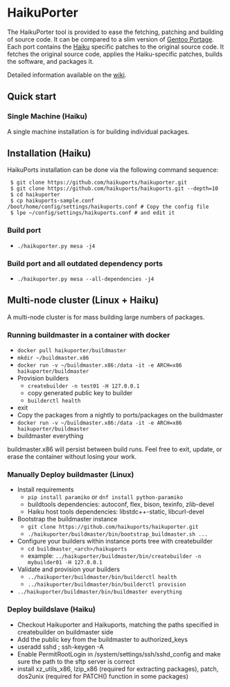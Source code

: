 # HaikuPorter

The HaikuPorter tool is provided to ease the fetching, patching and building of source code. It can be compared to a slim version of [Gentoo Portage](https://www.gentoo.org/main/en/about.xml). Each port contains the [Haiku](http://haiku-os.org) specific patches to the original source code. It fetches the original source code, applies the Haiku-specific patches, builds the software, and packages it.

Detailed information available on the [wiki](https://github.com/haikuports/haikuports/wiki/).

## Quick start

### Single Machine (Haiku)

A single machine installation is for building individual packages.

## Installation (Haiku)

HaikuPorts installation can be done via the following command sequence:

```shell
 $ git clone https://github.com/haikuports/haikuporter.git
 $ git clone https://github.com/haikuports/haikuports.git --depth=10
 $ cd haikuporter
 $ cp haikuports-sample.conf /boot/home/config/settings/haikuports.conf # Copy the config file
 $ lpe ~/config/settings/haikuports.conf # and edit it
```

### Build port
 - `./haikuporter.py mesa -j4`

### Build port and all outdated dependency ports
 - `./haikuporter.py mesa --all-dependencies -j4`

## Multi-node cluster (Linux + Haiku)

A multi-node cluster is for mass building large numbers of packages.

### Running buildmaster in a container with docker

 - `docker pull haikuporter/buildmaster`
 - `mkdir ~/buildmaster.x86`
 - `docker run -v ~/buildmaster.x86:/data -it -e ARCH=x86 haikuporter/buildmaster`
 - Provision builders
   - `createbuilder -n test01 -H 127.0.0.1`
   - copy generated public key to builder
   - `builderctl health`
 - exit
 - Copy the packages from a nightly to ports/packages on the buildmaster
 - `docker run -v ~/buildmaster.x86:/data -it -e ARCH=x86 haikuporter/buildmaster`
 - buildmaster everything

buildmaster.x86 will persist between build runs. Feel free to exit, update, or
erase the container without losing your work.

### Manually Deploy buildmaster (Linux)

 - Install requirements
   - `pip install paramiko` or `dnf install python-paramiko`
   - buildtools dependencies: autoconf, flex, bison, texinfo, zlib-devel
   - Haiku host tools dependencies: libstdc++-static, libcurl-devel
 - Bootstrap the buildmaster instance
   - `git clone https://github.com/haikuports/haikuporter.git`
   - `./haikuporter/buildmaster/bin/bootstrap_buildmaster.sh ...`
 - Configure your builders within instance ports tree with createbuilder
   - `cd buildmaster_<arch>/haikuports`
   - example: `../haikuporter/buildmaster/bin/createbuilder -n mybuilder01 -H 127.0.0.1`
 - Validate and provision your builders
   - `../haikuporter/buildmaster/bin/builderctl health`
   - `../haikuporter/buildmaster/bin/builderctl provision`
 - `../haikuporter/buildmaster/bin/buildmaster everything`

### Deploy buildslave (Haiku)

 - Checkout Haikuporter and Haikuports, matching the paths specified in createbuilder on buildmaster side
 - Add the public key from the buildmaster to authorized\_keys
 - useradd sshd ; ssh-keygen -A
 - Enable PermitRootLogin in /system/settings/ssh/sshd\_config and make sure the path to the sftp server is correct
 - install xz\_utils\_x86, lzip\_x86 (required for extracting packages), patch, dos2unix (required for PATCH() function in some packages)
